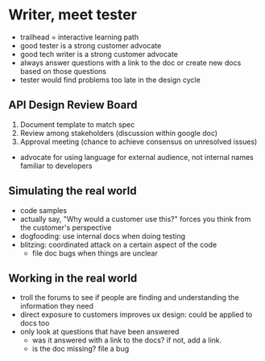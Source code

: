 Writer, meet tester
===================

- trailhead = interactive learning path
- good tester is a strong customer advocate
- good tech writer is a strong customer advocate
- always answer questions with a link to the doc or create new docs based on those questions
- tester would find problems too late in the design cycle

API Design Review Board
-----------------------

1. Document template to match spec
2. Review among stakeholders (discussion within google doc)
3. Approval meeting (chance to achieve consensus on unresolved issues)

- advocate for using language for external audience, not internal names familiar to developers

Simulating the real world
-------------------------

- code samples
- actually say, "Why would a customer use this?" forces you think from the customer's perspective
- dogfooding: use internal docs when doing testing
- blitzing: coordinated attack on a certain aspect of the code
  - file doc bugs when things are unclear 

Working in the real world
-------------------------

- troll the forums to see if people are finding and understanding the information they need
- direct exposure to customers improves ux design: could be applied to docs too
- only look at questions that have been answered
  - was it answered with a link to the docs? if not, add a link.
  - is the doc missing? file a bug 
